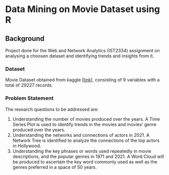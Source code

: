 # Data Mining on Movie Dataset using R

## Background
Project done for the Web and Network Analytics (IST2334) assignment on analysing a choosen dataset and identifying trends and insights from it.

### Dataset
Movie Dataset obtained from kaggle [[link](https://www.kaggle.com/cozmoguy/hollywood-movies-released-until-november-2021)], consisting of 9 variables with a total of 29227 records.

### Problem Statement
The research questions to be addressed are:
1. Understanding the number of movies produced over the years. A Time Series Plot is used to identify trends in the movies and movies’ genre produced over the years.
2. Understanding the networks and connections of actors in 2021. A Network Tree is identified to analyze the connections of the top actors in Hollywood.
3. Understanding the key phrases or words used repeatedly in movie descriptions, and the popular genres in 1971 and 2021. A Word Cloud will be produced to ascertain the key word commonly used as well as the genres preferred in a space of 50 years.
